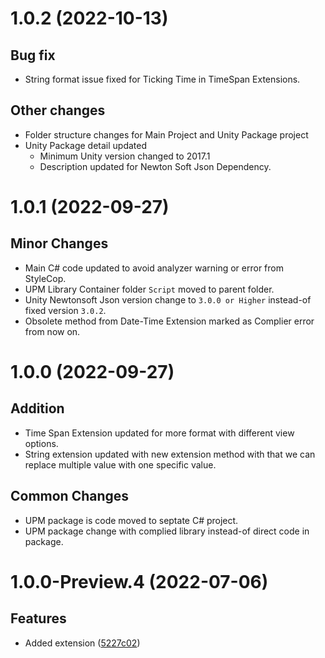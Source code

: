 # 1.0.2 (2022-10-13)
## Bug fix
* String format issue fixed for Ticking Time in TimeSpan Extensions.

## Other changes
* Folder structure changes for Main Project and Unity Package project
* Unity Package detail updated
  * Minimum Unity version changed to 2017.1
  * Description updated for Newton Soft Json Dependency.

# 1.0.1 (2022-09-27)

## Minor Changes
* Main C# code updated to avoid analyzer warning or error from StyleCop.
* UPM Library Container folder `Script` moved to parent folder.
* Unity Newtonsoft Json version change to `3.0.0 or Higher` instead-of fixed version `3.0.2`.
* Obsolete method from Date-Time Extension marked as Complier error from now on.

# 1.0.0 (2022-09-27)

## Addition
* Time Span Extension updated for more format with different view options.
* String extension updated with new extension method with that we can replace multiple value with one specific value.

## Common Changes
* UPM package is code moved to septate C# project.
* UPM package change with complied library instead-of direct code in package.

# 1.0.0-Preview.4 (2022-07-06)

## Features

* Added extension ([5227c02](https://github.com/PAHeartBeat/iPAHearbeat-Core-Extensions/commit/5227c025a1daea38edca694e2d6c4b03817841cb))
